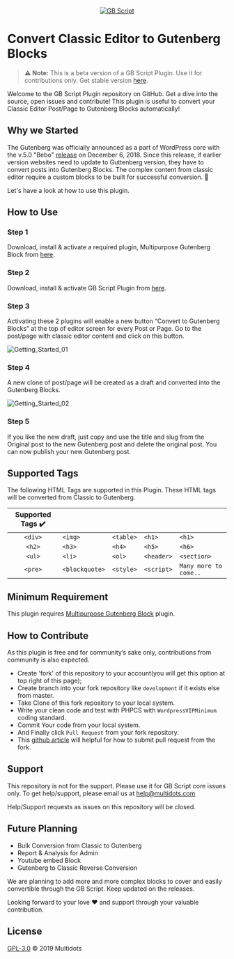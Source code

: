 <p align="center"><a href="#"><img src="https://user-images.githubusercontent.com/25176325/57924321-75643200-78c2-11e9-9ad6-7255acff3cf5.png" alt="GB Script"></a></p>

# Convert Classic Editor to Gutenberg Blocks

> **⚠️ Note:** This is a beta version of a GB Script Plugin. Use it for contributions only. Get stable version [here](#).


Welcome to the GB Script Plugin repository on GitHub. Get a dive into the source, open issues and contribute! This plugin is useful to convert your Classic Editor Post/Page to Gutenberg Blocks automatically!

## Why we Started 

The Gutenberg was officially announced as a part of WordPress core with the v.5.0 "Bebo" [release](https://wordpress.org/news/2018/12/bebo/) on December 6, 2018. Since this release, if earlier version websites need to update to Guttenberg version, they have to convert posts into Gutenberg Blocks. The complex content from classic editor require a custom blocks to be built for successful conversion. 💭


Let's have a look at how to use this plugin.

## How to Use

### Step 1

Download, install & activate a required plugin, Multipurpose Gutenberg Block from [here](https://wordpress.org/plugins/multipurpose-block/).

### Step 2

Download, install & activate GB Script Plugin from [here](#).

### Step 3

Activating these 2 plugins will enable a new button “Convert to Gutenberg Blocks” at the top of editor screen for every Post or Page. Go to the post/page with classic editor content and click on this button.

![Getting_Started_01](https://user-images.githubusercontent.com/25176325/57845846-7593fd00-77f0-11e9-8c67-53800056723c.png)

### Step 4

A new clone of post/page will be created as a draft and converted into the Gutenberg Blocks.

![Getting_Started_02](https://user-images.githubusercontent.com/25176325/57845868-83e21900-77f0-11e9-8308-d9c21b888deb.png)

### Step 5

If you like the new draft, just copy and use the title and slug from the Original post to the new Gutenberg post and delete the original post. You can now publish your new Gutenberg post.

## Supported Tags 

The following HTML Tags are supported in this Plugin. These HTML tags will be converted from Classic to Gutenberg.

| Supported Tags ✔️  |    |         |      |      |
|:--------------:|-------|---------|------|------|
| `<div>`         | `<img>` | `<table>` | `<h1>` | `<h1>` |
| `<h2>`           | `<h3>`  | `<h4>`    | `<h5>` | `<h6>` |
| `<ul>` | `<li>` | `<ol>` | `<header>` | `<section>` |
| `<pre>` | `<blockquote>` | `<style>` | `<script>`  |  `Many more to come..` |

## Minimum Requirement 

This plugin requires [Multipurpose Gutenberg Block](https://wordpress.org/plugins/multipurpose-block/) plugin.


## How to Contribute 

As this plugin is free and for community’s sake only, contributions from community is also expected.

- Create 'fork' of this repository to your account(you will get this option at top right of this page);
- Create branch into your fork repository like `development` if it exists else from master.
- Take Clone of this fork repository to your local system.
- Write your clean code and test with PHPCS with `WordpressVIPMinimum` coding standard.
- Commit Your code from your local system. 
- And Finally click `Pull Request` from your fork repository.
- This [github article](https://help.github.com/en/articles/creating-a-pull-request-from-a-fork) will helpful for how to submit pull request from the fork.

## Support 
This repository is not for the support. Please use it for GB Script core issues only. To get help/support, please email us at [help@multidots.com](mailto:help@multidots.com)

Help/Support requests as issues on this repository will be closed.

## Future Planning 

* Bulk Conversion from Classic to Gutenberg
* Report & Analysis for Admin
* Youtube embed Block
* Gutenberg to Classic Reverse Conversion

We are planning to add more and more complex blocks to cover and easily convertible through the GB Script. Keep updated on the releases. 

Looking forward to your love ❤️ and support through your valuable contribution.

## License 

[GPL-3.0](LICENSE) © 2019 Multidots
